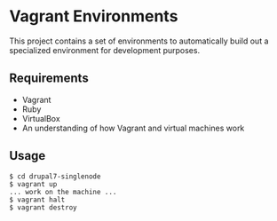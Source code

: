 # Vagrant Environments

This project contains a set of environments to automatically build
out a specialized environment for development purposes.

## Requirements

* Vagrant
* Ruby
* VirtualBox
* An understanding of how Vagrant and virtual machines work

## Usage

    $ cd drupal7-singlenode
    $ vagrant up
    ... work on the machine ...
    $ vagrant halt
    $ vagrant destroy

